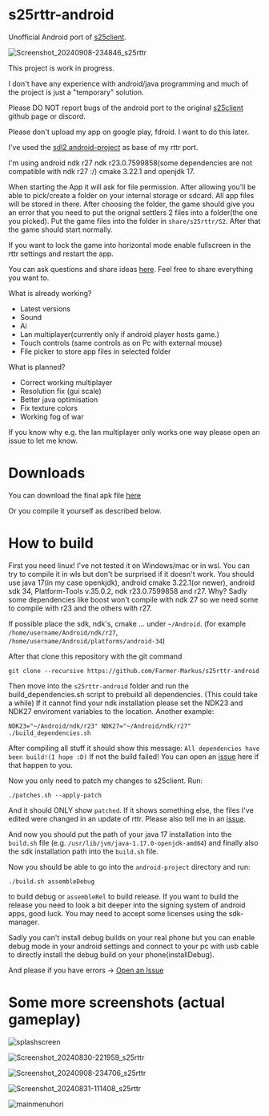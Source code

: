 # s25rttr-android
Unofficial Android port of [s25client](https://github.com/Return-To-The-Roots/s25client).

![Screenshot_20240908-234846_s25rttr](https://github.com/user-attachments/assets/12fee08c-5d90-430c-9be0-94597ca69273)

This project is work in progress.

I don't have any experience with android/java programming and much of the project is just a "temporary" solution.

Please DO NOT report bugs of the android port to the original [s25client](https://github.com/Return-To-The-Roots/s25client) github page or discord.

Please don't upload my app on google play, fdroid. I want to do this later.

I've used the [sdl2 android-project](https://github.com/libsdl-org/SDL/tree/SDL2/android-project) as base of my rttr port.

I'm using android ndk r27 ndk r23.0.7599858(some dependencies are not compatible with ndk r27 :/) cmake 3.22.1 and openjdk 17.

When starting the App it will ask for file permission. After allowing you'll be able to pick/create a folder on your internal storage or sdcard. All app files will be stored in there. After choosing the folder, the game should give you an error that you need to put the orignal settlers 2 files into a folder(the one you picked). Put the game files into the folder in `share/s25rttr/S2`. After that the game should start normally.

If you want to lock the game into horizontal mode enable fullscreen in the rttr settings and restart the app.

You can ask questions and share ideas [here](https://github.com/Farmer-Markus/s25rttr-android/discussions). Feel free to share everything you want to.

What is already working?

- Latest versions
- Sound
- Ai
- Lan multiplayer(currently only if android player hosts game.)
- Touch controls (same controls as on Pc with external mouse)
- File picker to store app files in selected folder

What is planned?

- Correct working multiplayer
- Resolution fix (gui scale)
- Better java optimisation
- Fix texture colors
- Working fog of war

If you know why e.g. the lan multiplayer only works one way please open an issue to let me know.

# Downloads

You can download the final apk file [here](https://github.com/Farmer-Markus/s25rttr-android/releases/latest)

Or you compile it yourself as described below.

# How to build

First you need linux! I've not tested it on Windows/mac or in wsl. You can try to compile it in wls but don't be surprised if it doesn't work.
You should use java 17(in my case openkjdk), android cmake 3.22.1(or newer), android sdk 34, Platform-Tools v.35.0.2, ndk r23.0.7599858 and r27. Why? Sadly some dependencies like boost won't compile with ndk 27 so we need some to compile with r23 and the others with r27.

If possible place the sdk, ndk's, cmake ... under `~/Android`. (for example `/home/username/Android/ndk/r27`, `/home/username/Android/platforms/android-34`)

After that clone this repository with the git command

	git clone --recursive https://github.com/Farmer-Markus/s25rttr-android

Then move into the `s25rttr-android` folder and run the build_dependencies.sh script to prebuild all dependencies. (This could take a while)
If it cannot find your ndk installation please set the NDK23 and NDK27 enviroment variables to the location.
Another example:

	NDK23="~/Android/ndk/r23" NDK27="~/Android/ndk/r27" ./build_dependencies.sh

After compiling all stuff it should show this message:
`All dependencies have been build!(I hope :D)`
If not the build failed! You can open an [issue](https://github.com/Farmer-Markus/s25rttr-android/issues) here if that happen to you.

Now you only need to patch my changes to s25client. Run:

	./patches.sh --apply-patch

And it should ONLY show `patched`. If it shows something else, the files I've edited were changed in an update of rttr. Please also tell me in an [issue](https://github.com/Farmer-Markus/s25rttr-android/issues).

And now you should put the path of your java 17 installation into the `build.sh` file (e.g. `/usr/lib/jvm/java-1.17.0-openjdk-amd64`) and finally also the sdk installation path into the `build.sh` file.

Now you should be able to go into the `android-project` directory and run:

	./build.sh assembleDebug

to build debug or `assembleRel` to build release. If you want to build the release you need to look a bit deeper into the signing system of android apps, good luck.
You may need to accept some licenses using the sdk-manager.

Sadly you can't install debug builds on your real phone but you can enable debug mode in your android settings and connect to your pc with usb cable to directly install the debug build on your phone(installDebug).

And please if you have errors -> [Open an Issue](https://github.com/Farmer-Markus/s25rttr-android/issues)

# Some more screenshots (actual gameplay)
![splashscreen](https://github.com/user-attachments/assets/6f91a771-c61f-4eac-9b38-ea76b4637bdc)

![Screenshot_20240830-221959_s25rttr](https://github.com/user-attachments/assets/c72a0a02-94fb-49fb-bcf1-21ef12a5cab8)

![Screenshot_20240908-234706_s25rttr](https://github.com/user-attachments/assets/8aabc7f4-d591-45e6-9e4b-5d0b92e66356)

![Screenshot_20240831-111408_s25rttr](https://github.com/user-attachments/assets/5e1c24ee-024b-45d8-801f-78af74d43e23)

![mainmenuhori](https://github.com/user-attachments/assets/3070cd40-29a2-426c-8355-58d700ffb179)

